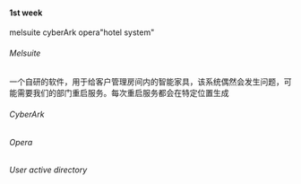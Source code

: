 #### 1st week
melsuite cyberArk opera"hotel system"
###### Melsuite
一个自研的软件，用于给客户管理房间内的智能家具，该系统偶然会发生问题，可能需要我们的部门重启服务。每次重启服务都会在特定位置生成
###### CyberArk

###### Opera

###### User active directory